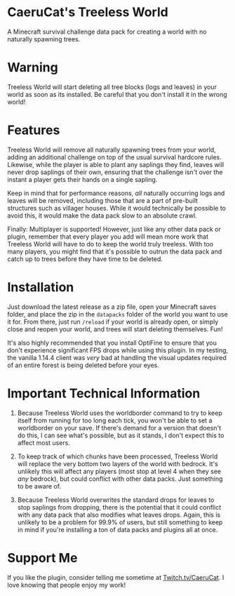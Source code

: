 # CaeruCat's Treeless World
A Minecraft survival challenge data pack for creating a world with no naturally spawning trees.

# Warning
Treeless World will start deleting all tree blocks (logs and leaves) in your world as soon as its installed. Be careful that you don't install it in the wrong world!

# Features
Treeless World will remove all naturally spawning trees from your world, adding an additional challenge on top of the usual survival hardcore rules. Likewise, while the player is able to plant any saplings they find, leaves will never drop saplings of their own, ensuring that the challenge isn't over the instant a player gets their hands on a single sapling.

Keep in mind that for performance reasons, *all* naturally occurring logs and leaves will be removed, including those that are a part of pre-built structures such as villager houses. While it would technically be possible to avoid this, it would make the data pack slow to an absolute crawl.

Finally: Multiplayer is supported! However, just like any other data pack or plugin, remember that every player you add will mean more work that Treeless World will have to do to keep the world truly treeless. With too many players, you might find that it's possible to outrun the data pack and catch up to trees before they have time to be deleted.

# Installation
Just download the latest release as a zip file, open your Minecraft saves folder, and place the zip in the `datapacks` folder of the world you want to use it for. From there, just run `/reload` if your world is already open, or simply close and reopen your world, and trees will start deleting themselves. Fun!

It's also highly recommended that you install OptiFine to ensure that you don't experience significant FPS drops while using this plugin. In my testing, the vanilla 1.14.4 client was *very* bad at handling the visual updates required of an entire forest is being deleted before your eyes.

# Important Technical Information
1. Because Treeless World uses the worldborder command to try to keep itself from running for too long each tick, you won't be able to set a worldborder on your save. If there's demand for a version that doesn't do this, I can see what's possible, but as it stands, I don't expect this to affect most users.

2. To keep track of which chunks have been processed, Treeless World will replace the very bottom two layers of the world with bedrock. It's unlikely this will affect any players (most stop at level 4 when they see *any* bedrock), but could conflict with other data packs. Just something to be aware of.

3. Because Treeless World overwrites the standard drops for leaves to stop saplings from dropping, there is the potential that it could conflict with any data pack that also modifies what leaves drops. Again, this is unlikely to be a problem for 99.9% of users, but still something to keep in mind if you're installing a ton of data packs and plugins all at once.

# Support Me
If you like the plugin, consider telling me sometime at [Twitch.tv/CaeruCat](https://www.twitch.tv/CaeruCat). I love knowing that people enjoy my work!